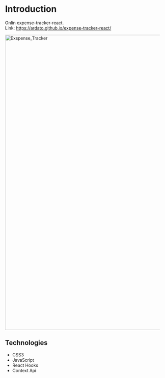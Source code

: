 

# Introduction
Onlin expense-tracker-react.  
Link: https://ardato.github.io/expense-tracker-react/


<img width="958" alt="‏‏Exspense_Tracker" src="https://user-images.githubusercontent.com/57451519/88381958-2a8c5700-cdb0-11ea-85f6-f151016ddff5.PNG">

## Technologies
- CSS3
- JavaScript
- React Hooks 
- Context Api




